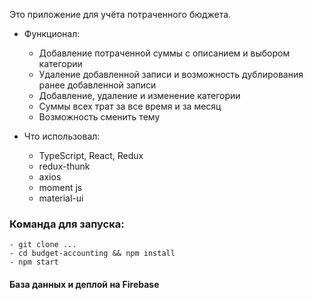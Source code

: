 Это приложение для учёта потраченного бюджета.
  - Функционал:
      - Добавление потраченной суммы с описанием и выбором категории
      - Удаление добавленной записи и возможность дублирования ранее добавленной записи
      - Добавление, удаление и изменение категории
      - Суммы всех трат за все время и за месяц
      - Возможность сменить тему
  
  - Что использовал:
      - TypeScript, React, Redux
      - redux-thunk
      - axios
      - moment js
      - material-ui

### Команда для запуска: 

```
- git clone ...
- cd budget-accounting && npm install
- npm start
```

#### База данных и деплой на Firebase
